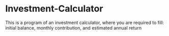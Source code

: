 # Investment-Calculator
This is a program of an investment calculator, where you are required to fill: initial balance, monthly contribution, and estimated annual return
